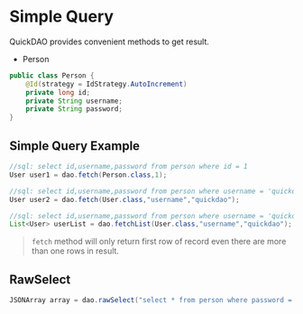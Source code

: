 # Simple Query

QuickDAO provides convenient methods to get result.

* Person

```java
public class Person {
    @Id(strategy = IdStrategy.AutoIncrement)
    private long id;
    private String username;
    private String password;
}
```

## Simple Query Example

```java
//sql: select id,username,password from person where id = 1
User user1 = dao.fetch(Person.class,1);

//sql: select id,username,password from person where username = 'quickdao'
User user2 = dao.fetch(User.class,"username","quickdao");

//sql: select id,username,password from person where username = 'quickdao'
List<User> userList = dao.fetchList(User.class,"username","quickdao");
```

> ``fetch`` method will only return first row of record even there are more than one rows in result.

## RawSelect

```java
JSONArray array = dao.rawSelect("select * from person where password = ?","123456");
```